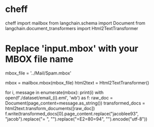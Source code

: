 # cheff
cheff
import mailbox
from langchain.schema import Document
from langchain.document_transformers import Html2TextTransformer
 
# Replace 'input.mbox' with your MBOX file name
mbox_file = '../Mail/Spam.mbox'
 
mbox = mailbox.mbox(mbox_file)
html2text = Html2TextTransformer()
 
for i, message in enumerate(mbox):
    print(i)
    with open(f'./dataset/email_{i}.eml', 'wb') as f:
        raw_doc = Document(page_content=message.as_string())
        transformed_docs = html2text.transform_documents([raw_doc])
        f.write(transformed_docs[0].page_content.replace("jacoblee93", "jacob").replace("= ", "").replace("=E2=80=94", "").encode("utf-8"))
